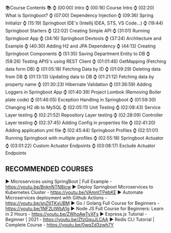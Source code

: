 📚Course Contents 📚
⌚ (00:00) Intro
⌚ (00:16) Course Intro
⌚ (02:20) What is Springboot?
⌚ (07:00) Dependency Injection
⌚ (09:36) Spring Initializr
⌚ (15:19) Springboot IDE's (Intellij IDEA, STS, VS Code...)
⌚ (19:44) Springboot Starters
⌚ (22:02) Creating Simple API
⌚ (31:01) Running Springboot App
⌚ (34:16) Springboot Devtools
⌚ (37:24) Architecture and Example
⌚ (40:30) Adding H2 and JPA Dependency
⌚ (44:13) Creating Springboot Components
⌚ (51:35) Saving Department Entity to DB
⌚ (58:26) Testing APIS's using REST Client
⌚ (01:01:46) GetMapping (Fetching data form DB)
⌚ (01:05:18) Fetching Data by ID
⌚ (01:09:29) Deleting data from DB
⌚ (01:13:13) Updating data to DB
⌚ (01:21:12) Fetching data by property name
⌚ (01:30:23) Hibernate Validation
⌚ (01:36:59) Adding Loggers in Springboot App
⌚ (01:40:39) Project Lombok (Removing Boiler plate code)
⌚ (01:46:05) Exception Handling in Springboot
⌚ (01:59:30) Changing H2 db to MySQL
⌚ (02:05:11) Unit Testing
⌚ (02:08:43) Service Layer testing
⌚ (02:21:52) Repository Layer testing
⌚ (02:28:09) Controller Layer testing
⌚ (02:37:45) Adding Config in properties file
⌚ (02:41:20) Adding application.yml file
⌚ (02:45:44) Springboot Profiles
⌚ (02:51:01) Running Springboot with multiple profiles
⌚ (02:55:18) Springboot Actuator
⌚ (03:01:22) Custom Actuator Endpoints
⌚ (03:08:17) Exclude Actuator Endpoints


RECOMMENDED COURSES
---------------------------------------------------------------------------------------------------------
► Microservices using SpringBoot | Full Example - https://youtu.be/BnknNTN8icw
► Deploy Springboot Microservices to Kubernetes Cluster - https://youtu.be/VAmntTPebKE
► Automate Microservices deployment with Github Actions - https://youtu.be/snZtITKxUBM
► Go / Golang Full Course for Beginners  - https://youtu.be/1NF2LtWbA1g
► Node JS Full Course for Beginners: Learn in 2 Hours  - https://youtu.be/ZWhoAwTyXFs
► Express.js Tutorial - Beginner | 2021 - https://youtu.be/ZfzGquJLCAA
► Redis CLI Tutorial | Complete Course - https://youtu.be/0wqZd3zwh7Y